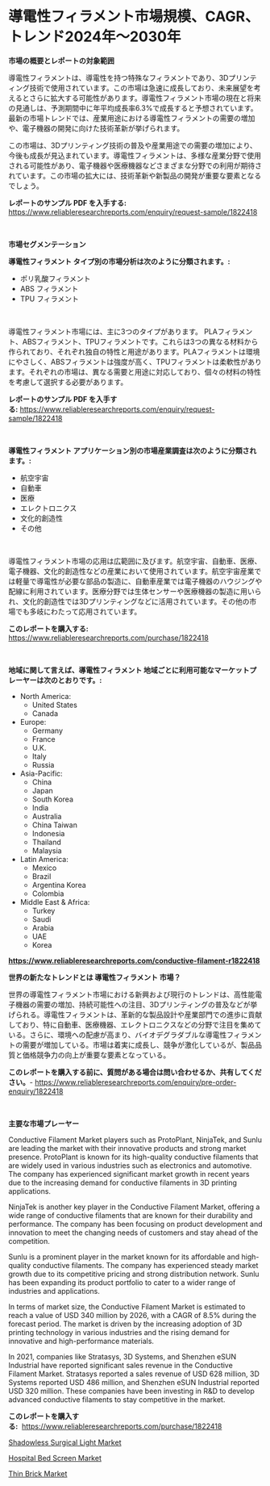<p><h1>導電性フィラメント市場規模、CAGR、トレンド2024年〜2030年</h1></p><p><strong>市場の概要とレポートの対象範囲</strong></p>
<p><p>導電性フィラメントは、導電性を持つ特殊なフィラメントであり、3Dプリンティング技術で使用されています。この市場は急速に成長しており、未来展望を考えるとさらに拡大する可能性があります。導電性フィラメント市場の現在と将来の見通しは、予測期間中に年平均成長率6.3%で成長すると予想されています。最新の市場トレンドでは、産業用途における導電性フィラメントの需要の増加や、電子機器の開発に向けた技術革新が挙げられます。</p><p>この市場は、3Dプリンティング技術の普及や産業用途での需要の増加により、今後も成長が見込まれています。導電性フィラメントは、多様な産業分野で使用される可能性があり、電子機器や医療機器などさまざまな分野での利用が期待されています。この市場の拡大には、技術革新や新製品の開発が重要な要素となるでしょう。</p></p>
<p><strong>レポートのサンプル PDF を入手する:</strong> <a href="https://www.reliableresearchreports.com/enquiry/request-sample/1822418">https://www.reliableresearchreports.com/enquiry/request-sample/1822418</a></p>
<p>&nbsp;</p>
<p><strong>市場セグメンテーション</strong></p>
<p><strong>導電性フィラメント タイプ別の市場分析は次のように分類されます。:</strong></p>
<p><ul><li>ポリ乳酸フィラメント</li><li>ABS フィラメント</li><li>TPU フィラメント</li></ul></p>
<p>&nbsp;</p>
<p><p>導電性フィラメント市場には、主に3つのタイプがあります。 PLAフィラメント、ABSフィラメント、TPUフィラメントです。これらは3つの異なる材料から作られており、それぞれ独自の特性と用途があります。PLAフィラメントは環境にやさしく、ABSフィラメントは強度が高く、TPUフィラメントは柔軟性があります。それぞれの市場は、異なる需要と用途に対応しており、個々の材料の特性を考慮して選択する必要があります。</p></p>
<p><strong>レポートのサンプル PDF を入手する:</strong>&nbsp;<a href="https://www.reliableresearchreports.com/enquiry/request-sample/1822418">https://www.reliableresearchreports.com/enquiry/request-sample/1822418</a></p>
<p>&nbsp;</p>
<p><strong> 導電性フィラメント アプリケーション別の市場産業調査は次のように分類されます。:</strong></p>
<p><ul><li>航空宇宙</li><li>自動車</li><li>医療</li><li>エレクトロニクス</li><li>文化的創造性</li><li>その他</li></ul></p>
<p>&nbsp;</p>
<p><p>導電性フィラメント市場の応用は広範囲に及びます。航空宇宙、自動車、医療、電子機器、文化的創造性などの産業において使用されています。航空宇宙産業では軽量で導電性が必要な部品の製造に、自動車産業では電子機器のハウジングや配線に利用されています。医療分野では生体センサーや医療機器の製造に用いられ、文化的創造性では3Dプリンティングなどに活用されています。その他の市場でも多岐にわたって応用されています。</p></p>
<p><strong>このレポートを購入する:</strong>&nbsp; <a href="https://www.reliableresearchreports.com/purchase/1822418">https://www.reliableresearchreports.com/purchase/1822418</a></p>
<p>&nbsp;</p>
<p><strong>地域に関して言えば、導電性フィラメント 地域ごとに利用可能なマーケットプレーヤーは次のとおりです。:</strong></p>
<p><ul>
    <li>
        North America:
        <ul>
            <li>United States</li>
            <li>Canada</li>
        </ul>
    </li>
    <li>
        Europe:
        <ul>
            <li>Germany</li>
            <li>France</li>
            <li>U.K.</li>
            <li>Italy</li>
            <li>Russia</li>
        </ul>
    </li>
    <li>
        Asia-Pacific:
        <ul>
            <li>China</li>
            <li>Japan</li>
            <li>South Korea</li>
            <li>India</li>
            <li>Australia</li>
            <li>China Taiwan</li>
            <li>Indonesia</li>
            <li>Thailand</li>
            <li>Malaysia</li>
        </ul>
    </li>
    <li>
        Latin America:
        <ul>
            <li>Mexico</li>
            <li>Brazil</li>
            <li>Argentina Korea</li>
            <li>Colombia</li>
        </ul>
    </li>
    <li>
        Middle East & Africa:
        <ul>
            <li>Turkey</li>
            <li>Saudi</li>
            <li>Arabia</li>
            <li>UAE</li>
            <li>Korea</li>
        </ul>
    </li>
    </ul></p>
<p><strong><a href="https://www.reliableresearchreports.com/conductive-filament-r1822418">https://www.reliableresearchreports.com/conductive-filament-r1822418</a></strong>&nbsp;</p>
<p><strong>世界の新たなトレンドとは 導電性フィラメント 市場？</strong></p>
<p><p>世界の導電性フィラメント市場における新興および現行のトレンドは、高性能電子機器の需要の増加、持続可能性への注目、3Dプリンティングの普及などが挙げられる。導電性フィラメントは、革新的な製品設計や産業部門での進歩に貢献しており、特に自動車、医療機器、エレクトロニクスなどの分野で注目を集めている。さらに、環境への配慮が高まり、バイオデグラダブルな導電性フィラメントの需要が増加している。市場は着実に成長し、競争が激化しているが、製品品質と価格競争力の向上が重要な要素となっている。</p></p>
<p><strong>このレポートを購入する前に、質問がある場合は問い合わせるか、共有してください。</strong>- <a href="https://www.reliableresearchreports.com/enquiry/pre-order-enquiry/1822418">https://www.reliableresearchreports.com/enquiry/pre-order-enquiry/1822418</a></p>
<p>&nbsp;</p>
<p><strong>主要な市場プレーヤー</strong></p>
<p><p>Conductive Filament Market players such as ProtoPlant, NinjaTek, and Sunlu are leading the market with their innovative products and strong market presence. ProtoPlant is known for its high-quality conductive filaments that are widely used in various industries such as electronics and automotive. The company has experienced significant market growth in recent years due to the increasing demand for conductive filaments in 3D printing applications.</p><p>NinjaTek is another key player in the Conductive Filament Market, offering a wide range of conductive filaments that are known for their durability and performance. The company has been focusing on product development and innovation to meet the changing needs of customers and stay ahead of the competition.</p><p>Sunlu is a prominent player in the market known for its affordable and high-quality conductive filaments. The company has experienced steady market growth due to its competitive pricing and strong distribution network. Sunlu has been expanding its product portfolio to cater to a wider range of industries and applications.</p><p>In terms of market size, the Conductive Filament Market is estimated to reach a value of USD 340 million by 2026, with a CAGR of 8.5% during the forecast period. The market is driven by the increasing adoption of 3D printing technology in various industries and the rising demand for innovative and high-performance materials.</p><p>In 2021, companies like Stratasys, 3D Systems, and Shenzhen eSUN Industrial have reported significant sales revenue in the Conductive Filament Market. Stratasys reported a sales revenue of USD 628 million, 3D Systems reported USD 486 million, and Shenzhen eSUN Industrial reported USD 320 million. These companies have been investing in R&D to develop advanced conductive filaments to stay competitive in the market.</p></p>
<p><strong>このレポートを購入する:</strong>&nbsp;&nbsp;<a href="https://www.reliableresearchreports.com/purchase/1822418">https://www.reliableresearchreports.com/purchase/1822418</a></p>
<p><p><a href="https://www.linkedin.com/pulse/shadowless-surgical-light-market-size-outlook-forecast-hzfge?trackingId=x9bkoVzJlyOr0GtQ69s2NA%3D%3D">Shadowless Surgical Light Market</a></p><p><a href="https://www.linkedin.com/pulse/hospital-bed-screen-market-analysis-sze-forecasted-period-c0gwe?trackingId=e9Cj9BqnQc47D68FXzGvBQ%3D%3D">Hospital Bed Screen Market</a></p><p><a href="https://www.linkedin.com/pulse/thin-brick-market-research-report-key-successful-business-jnnme?trackingId=WMCYg1lBJddkAoKgnEUi%2FA%3D%3D">Thin Brick Market</a></p></p>